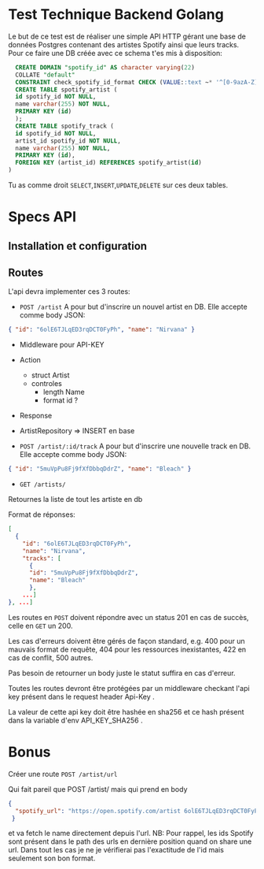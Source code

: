 # Test Technique Backend Golang
Le but de ce test est de réaliser une simple API HTTP gérant une base de données
Postgres contenant des artistes Spotify ainsi que leurs tracks.
Pour ce faire une DB créée avec ce schema t'es mis à disposition:
``` sql
  CREATE DOMAIN "spotify_id" AS character varying(22)
  COLLATE "default"
  CONSTRAINT check_spotify_id_format CHECK (VALUE::text ~* '^[0-9azA-Z]{22}$'::text);
  CREATE TABLE spotify_artist (
  id spotify_id NOT NULL,
  name varchar(255) NOT NULL,
  PRIMARY KEY (id)
  );
  CREATE TABLE spotify_track (
  id spotify_id NOT NULL,
  artist_id spotify_id NOT NULL,
  name varchar(255) NOT NULL,
  PRIMARY KEY (id),
  FOREIGN KEY (artist_id) REFERENCES spotify_artist(id)
)
```

Tu as comme droit `SELECT`,`INSERT`,`UPDATE`,`DELETE` sur ces deux tables.

# Specs API

## Installation et configuration



## Routes

L'api devra implementer ces 3 routes:

* `POST /artist`
A pour but d'inscrire un nouvel artist en DB. Elle accepte comme body JSON:
``` json
{ "id": "6olE6TJLqED3rqDCT0FyPh", "name": "Nirvana" }
```
- Middleware pour API-KEY
- Action 
  - struct Artist
  - controles
    - length Name
    - format id ?
- Response

- ArtistRepository => INSERT en base

* `POST /artist/:id/track`
A pour but d'inscrire une nouvelle track en DB. Elle accepte comme body JSON:
``` json
{ "id": "5muVpPu8Fj9fXfDbbqDdrZ", "name": "Bleach" }
```

* `GET /artists/`

Retournes la liste de tout les artiste en db

Format de réponses:

``` json
[
  {
    "id": "6olE6TJLqED3rqDCT0FyPh",
    "name": "Nirvana",
    "tracks": [
      {
      "id": "5muVpPu8Fj9fXfDbbqDdrZ",
      "name": "Bleach"
      }, 
    ...]
}, ...]
```

Les routes en `POST` doivent répondre avec un status 201 en cas de succès, celle en `GET` un 200.

Les cas d'erreurs doivent être gérés de façon standard, e.g. 400 pour un mauvais format de requête, 404 pour les ressources inexistantes, 422 en cas de conflit, 500 autres.

Pas besoin de retourner un body juste le statut suffira en cas d'erreur.

Toutes les routes devront être protégées par un middleware checkant l'api key présent dans le request header Api-Key .

La valeur de cette api key doit être hashée en sha256 et ce hash présent dans la variable d'env API_KEY_SHA256 .

# Bonus
Créer une route
`POST /artist/url`

Qui fait pareil que POST /artist/ mais qui prend en body
``` json 
{ 
  "spotify_url": "https://open.spotify.com/artist 6olE6TJLqED3rqDCT0FyPh?si=3fe863c0438a4593"
 } 
```

et va fetch le name directement depuis l'url.
NB: Pour rappel, les ids Spotify sont présent dans le path des urls en dernière position
quand on share une url.
Dans tout les cas je ne je vérifierai pas l'exactitude de l'id mais seulement son bon
format.
